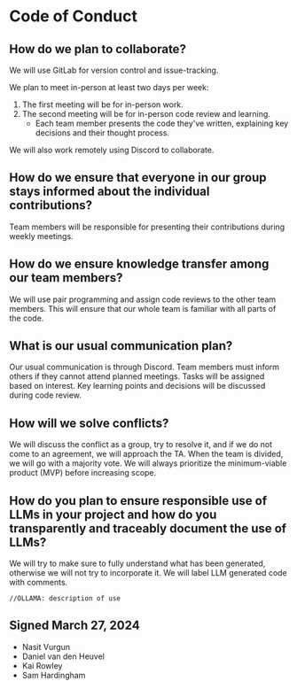 # Code of Conduct

## How do we plan to collaborate?
We will use GitLab for version control and issue-tracking.

We plan to meet in-person at least two days per week:
1. The first meeting will be for in-person work.
2. The second meeting will be for in-person code review and learning.
   - Each team member presents the code they've written, explaining key decisions and their thought process.

We will also work remotely using Discord to collaborate.

## How do we ensure that everyone in our group stays informed about the individual contributions?
Team members will be responsible for presenting their contributions during weekly meetings.

## How do we ensure knowledge transfer among our team members?
We will use pair programming and assign code reviews to the other team members. This will ensure that our whole team is familiar with all parts of the code.

## What is our usual communication plan?
Our usual communication is through Discord. Team members must inform others if they cannot attend planned meetings. Tasks will be assigned based on interest. Key learning points and decisions will be discussed during code review.

## How will we solve conflicts?
We will discuss the conflict as a group, try to resolve it, and if we do not come to an agreement, we will approach the TA. When the team is divided, we will go with a majority vote. We will always prioritize the minimum-viable product (MVP) before increasing scope.

## How do you plan to ensure responsible use of LLMs in your project and how do you transparently and traceably document the use of LLMs?  
We will try to make sure to fully understand what has been generated, otherwise we will not try to incorporate it. We will label LLM generated code with comments.
```
//OLLAMA: description of use
```

## Signed March 27, 2024
- Nasit Vurgun
- Daniel van den Heuvel
- Kai Rowley
- Sam Hardingham
